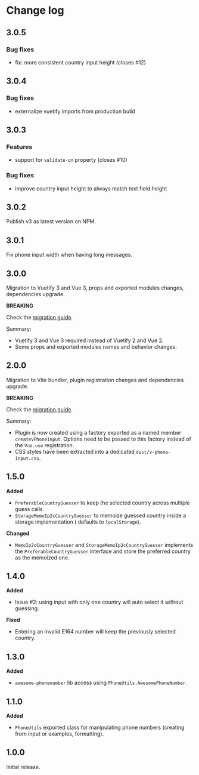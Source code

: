# Change log

## 3.0.5

### Bug fixes

- fix: more consistent country input height (closes #12)

## 3.0.4

### Bug fixes

- externalize vuetify imports from production build

## 3.0.3

### Features

- support for `validate-on` property (closes #10)

### Bug fixes

- improve country input height to always match text field height

## 3.0.2

Publish v3 as latest version on NPM.

## 3.0.1

Fix phone input width when having long messages.

## 3.0.0

Migration to Vuetify 3 and Vue 3, props and exported modules changes, dependencies upgrade.

**BREAKING**

Check the [migration guide](MIGRATION.md#migrate-from-2xx-to-3xx).

Summary:

- Vuetify 3 and Vue 3 required instead of Vuetify 2 and Vue 2.
- Some props and exported modules names and behavior changes.

## 2.0.0

Migration to Vite bundler, plugin registration changes and dependencies upgrade.

**BREAKING**

Check the [migration guide](MIGRATION.md#migrate-from-1xx-to-2xx).

Summary:

- Plugin is now created using a factory exported as a named
  member `createVPhoneInput`. Options need to be passed to this factory instead of
  the `Vue.use` registration.
- CSS styles have been extracted into a dedicated `dist/v-phone-input.css`.

## 1.5.0

**Added**

- `PreferableCountryGuesser` to keep the selected country across multiple guess calls.
- `StorageMemoIp2cCountryGuesser` to memoize guessed country inside a storage implementation (
  defaults to `localStorage`).

**Changed**

- `MemoIp2cCountryGuesser` and `StorageMemoIp2cCountryGuesser` implements
  the `PreferableCountryGuesser` interface and store the preferred country as the memoized one.

## 1.4.0

**Added**

- Issue #2: using input with only one country will auto select it without guessing.

**Fixed**

- Entering an invalid E164 number will keep the previously selected country.

## 1.3.0

**Added**

- `awesome-phonenumber` lib access using `PhoneUtils.AwesomePhoneNumber`.

## 1.1.0

**Added**

- `PhoneUtils` exported class for manipulating phone numbers (creating from input or examples,
  formatting).

## 1.0.0

Initial release.

